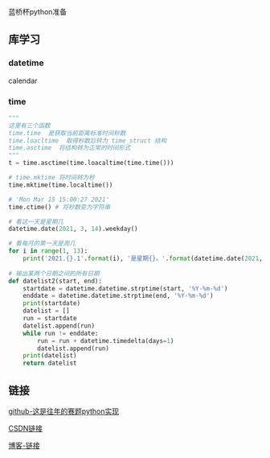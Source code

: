 蓝桥杯python准备



## 库学习

### datetime

calendar



### time

```python
"""
这里有三个函数 
time.time  是获取当前距离标准时间秒数
time.loacltime  取得秒数后转为 time_struct 结构
time.asctime  将结构转为正常的时间形式
"""
t = time.asctime(time.loacaltime(time.time()))

# time.mktime 将时间转为秒
time.mktime(time.localtime())

# 'Mon Mar 15 15:00:27 2021'
time.ctime() # 将秒数变为字符串

# 看这一天是星期几
datetime.date(2021, 3, 14).weekday()

# 看每月的第一天是周几
for i in range(1, 13):
    print('2021.{}.1'.format(i), '是星期{}。'.format(datetime.date(2021, i, 1).weekday() + 1))
    
# 输出某两个日期之间的所有日期
def datelist2(start, end):
    startdate = datetime.datetime.strptime(start, '%Y-%m-%d')
    enddate = datetime.datetime.strptime(end, '%Y-%m-%d')
    print(startdate)
    datelist = []
    run = startdate
    datelist.append(run)
    while run != enddate:
        run = run + datetime.timedelta(days=1)
        datelist.append(run)
    print(datelist)
    return datelist
```





## 链接

[github-这是往年的赛题python实现](https://github.com/PlutoaCharon/LanQiaoCode_Python)

[CSDN链接](https://blog.csdn.net/Harry______/article/details/109683177)

[博客-链接](https://plutoacharon.github.io/2020/02/23/Python%E7%AE%97%E6%B3%95%E5%AD%A6%E4%B9%A0-%E8%93%9D%E6%A1%A5%E6%9D%AF%E5%AE%98%E6%96%B9%E7%9C%81%E8%B5%9B%E7%9C%9F%E9%A2%98-%E6%8C%81%E7%BB%AD%E6%9B%B4%E6%96%B0/)